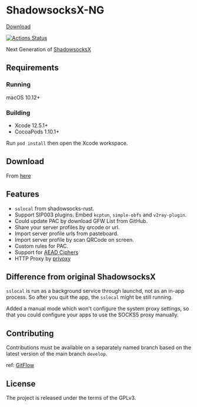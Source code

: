 # ShadowsocksX-NG

[Download](https://github.com/ssx-ng/ShadowsocksX-NG/releases/latest)

[![Actions Status](https://github.com/ssx-ng/ShadowsocksX-NG/workflows/CI/badge.svg)](https://github.com/shadowsocks/ShadowsocksX-NG/actions)

Next Generation of [ShadowsocksX](https://github.com/shadowsocks/shadowsocks-iOS)

## Requirements

### Running

macOS 10.12+

### Building

- Xcode 12.5.1+
- CocoaPods 1.10.1+

Run `pod install` then open the Xcode workspace.

## Download

From [here](https://github.com/ssx-ng/ShadowsocksX-NG/releases/)

## Features

- `sslocal` from shadowsocks-rust.
- Support SIP003 plugins. Embed `kcptun`,  `simple-obfs` and `v2ray-plugin`.
- Could update PAC by download GFW List from GitHub.
- Share your server profiles by qrcode or url.
- Import server profile urls from pasteboard.
- Import server profile by scan QRCode on screen.
- Custom rules for PAC.
- Support for [AEAD Ciphers](https://shadowsocks.org/en/spec/AEAD-Ciphers.html)
- HTTP Proxy by [privoxy](http://www.privoxy.org/)

## Difference from original ShadowsocksX

`sslocal` is run as a background service through launchd, not as an in-app process.
So after you quit the app, the `sslocal` might be still running.

Added a manual mode which won't configure the system proxy settings,
so that you could configure your apps to use the SOCKS5 proxy manually.

## Contributing

Contributions must be available on a separately named branch based on the latest version of the main branch `develop`.

ref: [GitFlow](http://nvie.com/posts/a-successful-git-branching-model/)

## License

The project is released under the terms of the GPLv3.

